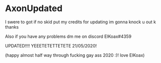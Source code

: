 # AxonUpdated
I swere to got if no skid put my credits for updating im gonna knock u out k thanks

Also if you have any problems dm me on discord
ElKoax#4359


UPDATED!!!! YEEETETETTETETE 21/05/2020!

(happy almost half way through fucking gay ass 2020 :)! love ElKoax)
